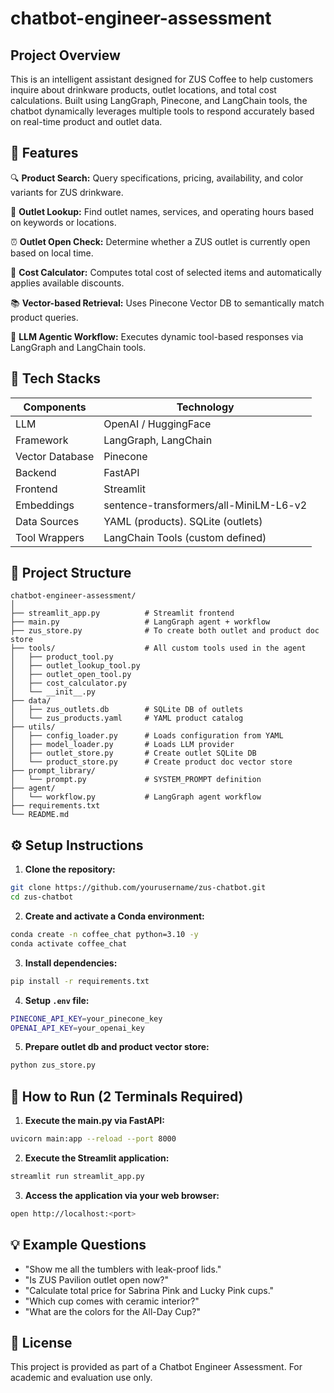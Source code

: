 # chatbot-engineer-assessment

## Project Overview
This is an intelligent assistant designed for ZUS Coffee to help customers inquire about drinkware products, outlet locations, and total cost calculations. Built using LangGraph, Pinecone, and LangChain tools, the chatbot dynamically leverages multiple tools to respond accurately based on real-time product and outlet data.

## 🚀 Features
🔍 **Product Search:** Query specifications, pricing, availability, and color variants for ZUS drinkware.

📍 **Outlet Lookup:** Find outlet names, services, and operating hours based on keywords or locations.

⏰ **Outlet Open Check:** Determine whether a ZUS outlet is currently open based on local time.

🧮 **Cost Calculator:** Computes total cost of selected items and automatically applies available discounts.

📚 **Vector-based Retrieval:** Uses Pinecone Vector DB to semantically match product queries.

🤖 **LLM Agentic Workflow:** Executes dynamic tool-based responses via LangGraph and LangChain tools.

## 🚀 Tech Stacks
|Components|Technology|
|----------|----------|
|LLM|OpenAI / HuggingFace|
|Framework|LangGraph, LangChain|
|Vector Database|Pinecone|
|Backend|FastAPI|
|Frontend|Streamlit|
|Embeddings|sentence-transformers/all-MiniLM-L6-v2|
|Data Sources|YAML (products). SQLite (outlets)|
|Tool Wrappers|LangChain Tools (custom defined)|

## 📂 Project Structure
```grapql
chatbot-engineer-assessment/
│
├── streamlit_app.py          # Streamlit frontend
├── main.py                   # LangGraph agent + workflow
├── zus_store.py              # To create both outlet and product doc store
├── tools/                    # All custom tools used in the agent
│   ├── product_tool.py
│   ├── outlet_lookup_tool.py
│   ├── outlet_open_tool.py
│   ├── cost_calculator.py
│   └── __init__.py
├── data/
│   ├── zus_outlets.db        # SQLite DB of outlets
│   └── zus_products.yaml     # YAML product catalog
├── utils/
│   ├── config_loader.py      # Loads configuration from YAML
│   ├── model_loader.py       # Loads LLM provider
│   ├── outlet_store.py       # Create outlet SQLite DB
│   └── product_store.py      # Create product doc vector store
├── prompt_library/
│   └── prompt.py             # SYSTEM_PROMPT definition
├── agent/
│   └── workflow.py           # LangGraph agent workflow
├── requirements.txt
└── README.md
```

## ⚙️ Setup Instructions
1. **Clone the repository:**
```bash
git clone https://github.com/yourusername/zus-chatbot.git
cd zus-chatbot
```

2. **Create and activate a Conda environment:**
```bash
conda create -n coffee_chat python=3.10 -y
conda activate coffee_chat
```

3. **Install dependencies:**
```bash
pip install -r requirements.txt
```

4. **Setup `.env` file:**
```bash
PINECONE_API_KEY=your_pinecone_key
OPENAI_API_KEY=your_openai_key
```

5. **Prepare outlet db and product vector store:**
```bash
python zus_store.py
```

## 🤖 How to Run (2 Terminals Required)
1. **Execute the main.py via FastAPI:**
```bash
uvicorn main:app --reload --port 8000
```

2. **Execute the Streamlit application:**
```bash
streamlit run streamlit_app.py
```

3. **Access the application via your web browser:**
```bash
open http://localhost:<port>
```

## 💡 Example Questions
- "Show me all the tumblers with leak-proof lids."
- "Is ZUS Pavilion outlet open now?"
- "Calculate total price for Sabrina Pink and Lucky Pink cups."
- "Which cup comes with ceramic interior?"
- "What are the colors for the All-Day Cup?"

## 📃 License
This project is provided as part of a Chatbot Engineer Assessment. For academic and evaluation use only.
